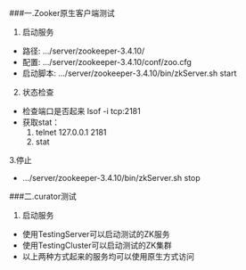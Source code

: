 ###一.Zooker原生客户端测试
1. 启动服务 
 - 路径: .../server/zookeeper-3.4.10/
 - 配置: .../server/zookeeper-3.4.10/conf/zoo.cfg
 - 启动脚本: .../server/zookeeper-3.4.10/bin/zkServer.sh start

2. 状态检查
 - 检查端口是否起来 lsof -i tcp:2181
 - 获取stat：
   1. telnet 127.0.0.1 2181  
   2. stat  

3.停止
 - .../server/zookeeper-3.4.10/bin/zkServer.sh stop
 
 
 ###二.curator测试
 1. 启动服务
 - 使用TestingServer可以启动测试的ZK服务
 - 使用TestingCluster可以启动测试的ZK集群
 - 以上两种方式起来的服务均可以使用原生方式访问